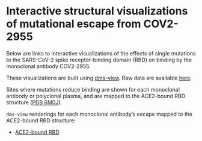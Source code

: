 # Interactive structural visualizations of mutational escape from COV2-2955

Below are links to interactive visualizations of the effects of single mutations to the SARS-CoV-2 spike receptor-binding domain (RBD) on binding by the monoclonal antibody COV2-2955.

These visualizations are built using [dms-view](https://dms-view.github.io/docs/).
Raw data are available [here](https://github.com/jbloomlab/SARS-CoV-2-RBD_MAP_COV2-2955/blob/master/results/supp_data/COV2-2955_raw_data.csv).


Sites where mutations reduce binding are shown for each monoclonal antibody or polyclonal plasma, and are mapped to the ACE2-bound RBD structure ([PDB 6M0J](https://www.rcsb.org/structure/6M0J)).

`dms-view` renderings for each monoclonal antibody’s escape mapped to the ACE2-bound RBD structure:
 - <a href="" target="_blank">ACE2-bound RBD</a>
